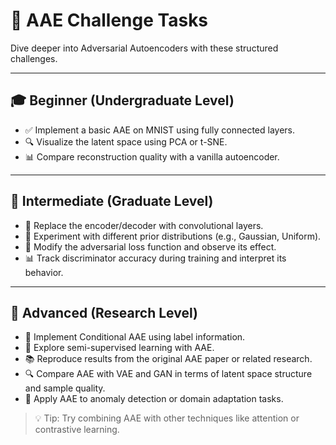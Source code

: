 # 🧠 AAE Challenge Tasks

Dive deeper into Adversarial Autoencoders with these structured challenges.

---

## 🎓 Beginner (Undergraduate Level)

- ✅ Implement a basic AAE on MNIST using fully connected layers.
- 🔍 Visualize the latent space using PCA or t-SNE.
- 📊 Compare reconstruction quality with a vanilla autoencoder.

---

## 🧪 Intermediate (Graduate Level)

- 🧠 Replace the encoder/decoder with convolutional layers.
- 🔄 Experiment with different prior distributions (e.g., Gaussian, Uniform).
- 🧪 Modify the adversarial loss function and observe its effect.
- 📊 Track discriminator accuracy during training and interpret its behavior.

---

## 🚀 Advanced (Research Level)

- 🧬 Implement Conditional AAE using label information.
- 🧠 Explore semi-supervised learning with AAE.
- 📚 Reproduce results from the original AAE paper or related research.
- 🔍 Compare AAE with VAE and GAN in terms of latent space structure and sample quality.
- 🧪 Apply AAE to anomaly detection or domain adaptation tasks.

> 💡 Tip: Try combining AAE with other techniques like attention or contrastive learning.

